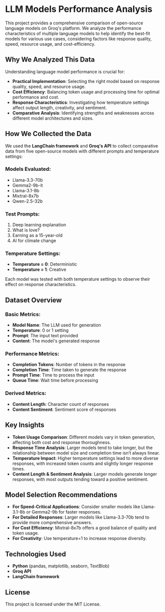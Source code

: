 # LLM Models Performance Analysis

This project provides a comprehensive comparison of open-source language models on Groq's platform. We analyze the performance characteristics of multiple language models to help identify the best-fit models for various use cases, considering factors like response quality, speed, resource usage, and cost-efficiency.

## Why We Analyzed This Data

Understanding language model performance is crucial for:

- **Practical Implementation**: Selecting the right model based on response quality, speed, and resource usage.
- **Cost Efficiency**: Balancing token usage and processing time for optimal performance and cost.
- **Response Characteristics**: Investigating how temperature settings affect output length, creativity, and sentiment.
- **Comparative Analysis**: Identifying strengths and weaknesses across different model architectures and sizes.

## How We Collected the Data

We used the **LangChain framework** and **Groq's API** to collect comparative data from five open-source models with different prompts and temperature settings:

### Models Evaluated:
- Llama-3.3-70b
- Gemma2-9b-it
- Llama-3.1-8b
- Mixtral-8x7b
- Qwen-2.5-32b

### Test Prompts:
1. Deep learning explanation
2. What is love?
3. Earning as a 15-year-old
4. AI for climate change

### Temperature Settings:
- **Temperature = 0**: Deterministic
- **Temperature = 1**: Creative

Each model was tested with both temperature settings to observe their effect on response characteristics.

## Dataset Overview

### Basic Metrics:
- **Model Name**: The LLM used for generation
- **Temperature**: 0 or 1 setting
- **Prompt**: The input text provided
- **Content**: The model's generated response

### Performance Metrics:
- **Completion Tokens**: Number of tokens in the response
- **Completion Time**: Time taken to generate the response
- **Prompt Time**: Time to process the input
- **Queue Time**: Wait time before processing

### Derived Metrics:
- **Content Length**: Character count of responses
- **Content Sentiment**: Sentiment score of responses

## Key Insights

- **Token Usage Comparison**: Different models vary in token generation, affecting both cost and response thoroughness.
- **Response Time Analysis**: Larger models tend to take longer, but the relationship between model size and completion time isn’t always linear.
- **Temperature Impact**: Higher temperature settings lead to more diverse responses, with increased token counts and slightly longer response times.
- **Content Length & Sentiment Analysis**: Larger models generate longer responses, with most outputs tending toward a positive sentiment.

## Model Selection Recommendations

- **For Speed-Critical Applications**: Consider smaller models like Llama-3.1-8b or Gemma2-9b for faster responses.
- **For Detailed Responses**: Larger models like Llama-3.3-70b tend to provide more comprehensive answers.
- **For Cost Efficiency**: Mixtral-8x7b offers a good balance of quality and token usage.
- **For Creativity**: Use temperature=1 to increase response diversity.

## Technologies Used
- **Python** (pandas, matplotlib, seaborn, TextBlob)
- **Groq API**
- **LangChain framework**

## License
This project is licensed under the MIT License.
